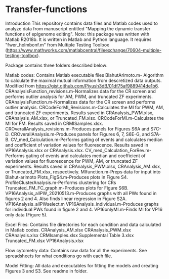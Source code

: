 # Transfer-functions
Introduction
This repository contains data files and Matlab codes used to analyze data from manuscript entitled "Mapping the dynamic transfer functions of epigenome editing". 
Note: this package was written with Matlab R2018b. 
It is written in Matlab and Python language. It requires "fwer_holmbonf.m" from Multiple Testing Toolbox (https://www.mathworks.com/matlabcentral/fileexchange/70604-multiple-testing-toolbox). 

Package contains three folders described below:

Matlab codes: Contains Matlab executable files
  BlahutArimoto.m- Algorithm to calculate the maximal mutual information from descretized data outputs. Modified from https://gist.github.com/Piyush3dB/01df75af9889414de1b6.
  CRAnalysisFunction_revisions.m-Normalizes data for the CR screen and performs outlier analysis for AM, PWM, and truncated ZF experiments.
  CRAnalysisFunction.m-Normalizes data for the CR screen and performs outlier analysis.
  CRCodeForMI_Revisions.m-Calculates the MI for PWM, AM, and truncated ZF experiments. Results saved in CRAnalysis_PWM.xlsx, CRAnalysis_AM.xlsx, or Truncated_FM.xlsx.
  CRCodeForMI.m-Calculates the MI for FM. Results saved in CRMISamples.xlsx.
  CROverallAnalysis_revisions.m-Produces panels for Figures S6A and S7C-D.
  CROverallAnalysis.m-Produces panels for Figures 6, 7, S6E-G, and S7A-B. 
  CV_med_Calculation.m-Performs gating of events and calculates median and coefficient of variation values for fluorescence. Results saved in   VP16Analysis.xlsx or CRAnalysis.xlsx.
  CV_med_Calculation_ForRev.m-Performs gating of events and calculates median and coefficient of variation values for fluorescence for PWM, AM, or truncated ZF experiments. Results saved in CRAnalysis_PWM.xlsx, CRAnalysis_AM.xlsx, or Truncated_FM.xlsx, respectively.
  MIfunction.m-Preps data for input into Blahut-arimoto
  Plots_FigS4.m-Produces plots in Figure S4.
  ProfileClusterAnalysis.m-Performs clustering for CRs
  Truncated_FM_FC_graph.m-Produces plots for Figure S6B.
  VP16Analysis_allPW_20210513.m-Produces graphs with all PWs found in figures 2 and 4. Also finds linear regression in Figure S2A.
  VP16Analysis_allPWselect.m
  VP16Analysis_individual.m-Produces graphs for individual PWs found in figure 2 and 4.
  VP16onlyMI.m-Finds MI for VP16 only data (Figure 5).
  
  Excel Files: Contains file directories for each condition and data calculated in Matlab codes.
  CRAnalysis_AM.xlsx
  CRAnalysis_PWM.xlsx
  CRAnalysis.xlsx
  CRMIsamples.xlsx
  Supplemental Table 3.xlsx
  Truncated_FM.xlsx
  VP16Analysis.xlsx
  
  Flow cytometry data: Contains raw data for all the experiments. See spreadsheets for what conditions go with each file.
  
  Model Fitting: All data and executables for fitting the models and creating Figures 3 and S3.
  See readme in folder.
